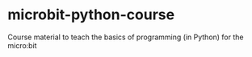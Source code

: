 # microbit-python-course
Course material to teach the basics of programming (in Python) for the micro:bit
